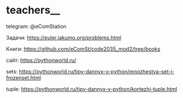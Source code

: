 # teachers__

telegram: @eComStation

Задачи: https://euler.jakumo.org/problems.html

Книги: https://github.com/eComSt/code2035_mod2/tree/books

сайт: https://pythonworld.ru/

sets: https://pythonworld.ru/tipy-dannyx-v-python/mnozhestva-set-i-frozenset.html

tuple: https://pythonworld.ru/tipy-dannyx-v-python/kortezhi-tuple.html
